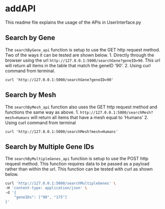 # addAPI
This readme file explains the usage of the APIs in UserInterface.py

## Search by Gene
The `searchByGene_api` function is setup to use the GET http request method. Two of the ways it can be tested are shown below.
    1. Directly through the browser using the url `http://127.0.0.1:5000/searchGene?geneID=90`. This url will return all items in the table that match the geneID '90'.
    2. Using curl command from terminal.

    curl 'http://127.0.0.1:5000/searchGene?geneID=90'

## Search by Mesh
The `searchByMesh_api` function also uses the GET http request method and functions the same way as above.
    1. `http://127.0.0.1:5000/searchMesh?mesh=Humans` will return all items that have a mesh equal to 'Humans'
    2. Using curl command from terminal

    curl 'http://127.0.0.1:5000/searchMesh?mesh=Humans'

## Search by Multiple Gene IDs
The `searchByMultipleGenes_api` function is setup to use the POST http request method. This function requires data to be passed as a payload rather than within the url. This function can be tested with curl as shown below.

```sh
curl 'http://127.0.0.1:5000/searchMultipleGenes' \
-H 'content-type: application/json' \
-d '{
    "geneIDs": ["90", "175"]
}'
```
